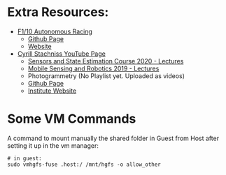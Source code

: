 # Extra Resources:
* [F1/10 Autonomous Racing](https://www.youtube.com/playlist?list=PL868twsx7OjddCq3az74hu6pVsuJJzXvP)
    * [Github Page](https://github.com/linklab-uva)
    * [Website](https://linklab-uva.github.io/autonomousracing/index.html#header2-1)
* [Cyrill Stachniss YouTube Page](https://www.youtube.com/channel/UCi1TC2fLRvgBQNe-T4dp8Eg)
    * [Sensors and State Estimation Course 2020 - Lectures](https://www.youtube.com/playlist?list=PLgnQpQtFTOGQh_J16IMwDlji18SWQ2PZ6)
    * [Mobile Sensing and Robotics 2019 - Lectures](https://www.youtube.com/playlist?list=PLgnQpQtFTOGQJXx-x0t23RmRbjp_yMb4v)
    * Photogrammetry (No Playlist yet. Uploaded as videos)
    * [Github Page](https://github.com/PRBonn)
    * [Institute Website](http://www.ipb.uni-bonn.de/)


# Some VM Commands
A command to mount manually the shared folder in Guest from Host after setting it up in
the vm manager:

```
# in guest:
sudo vmhgfs-fuse .host:/ /mnt/hgfs -o allow_other
```